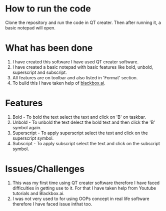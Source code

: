 # How to run the code
Clone the repository and run the code in QT creater. Then after running it, a basic notepad will open.

# What has been done
1. I have created this software I have used QT creater software.
2. I have created a basic notepad with basic features like bold, unbold, superscript and subscript.
3. All features are on toolbar and also listed in 'Format' section.
4. To build this I have taken help of [blackbox.ai](https://www.blackbox.ai/).

# Features
1. Bold - To bold the text select the text and click on 'B' on taskbar.
2. Unbold - To unbold the text delect the bold text and then click the 'B' symbol again.
3. Superscript - To apply superscript select the text and click on the superscript symbol.
4. Subscript - To apply subscript select the text and click on the subscript symbol.

# Issues/Challenges
1. This was my first time using QT creater software therefore I have faced difficulties in getting use to it. For that I have taken help from Youtube tutorials and Blackbox.ai.
2. I was not very used to for using OOPs concept in real life software therefore I have faced issue inthat too.
